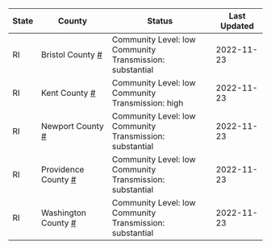 State | County | Status | Last Updated
--- | --- | --- | --- 
RI | Bristol County <a href="#bristol_county">#</a> | <a name="bristol_county"></a>Community Level: low<br/>Community Transmission: substantial | 2022-11-23
RI | Kent County <a href="#kent_county">#</a> | <a name="kent_county"></a>Community Level: low<br/>Community Transmission: high | 2022-11-23
RI | Newport County <a href="#newport_county">#</a> | <a name="newport_county"></a>Community Level: low<br/>Community Transmission: substantial | 2022-11-23
RI | Providence County <a href="#providence_county">#</a> | <a name="providence_county"></a>Community Level: low<br/>Community Transmission: substantial | 2022-11-23
RI | Washington County <a href="#washington_county">#</a> | <a name="washington_county"></a>Community Level: low<br/>Community Transmission: substantial | 2022-11-23
